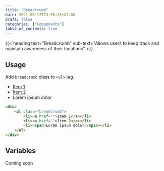 ```yaml
---
title: "Breadcrumb"
date: 2021-06-17T13:58:33+07:00
draft: false
categories: ["Components"]
table_of_contents: true
---
```


{{< heading text="Breadcrumb" sub-text="Allows users to keep track and maintain awareness of their locations" >}}

## Usage

Add `breadcrumb` class to `<ul>` tag.

<div>
    <ul class="breadcrumb">
        <li><a href="">Item 1</a></li>
        <li><a href="">Item 2</a></li>
        <li><span>Lorem ipsum dolor</span></li>
    </ul>
</div>

``` html
<div>
    <ul class="breadcrumb">
        <li><a href="">Item 1</a></li>
        <li><a href="">Item 2</a></li>
        <li><span>Lorem ipsum dolor</span></li>
    </ul>
</div>
```

## Variables

Coming soon
